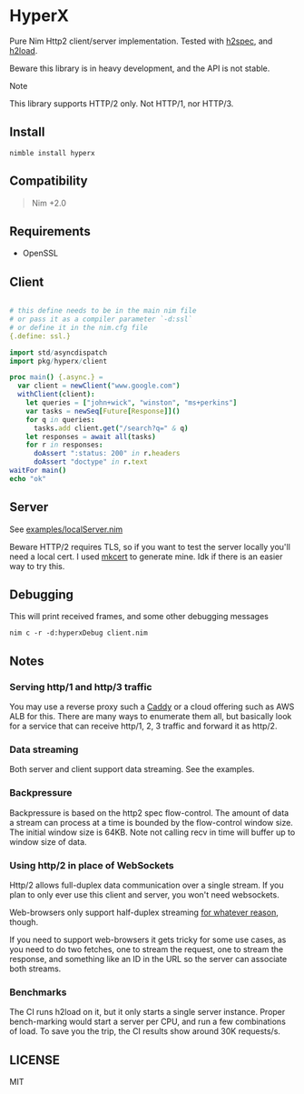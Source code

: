 # HyperX

Pure Nim Http2 client/server implementation. Tested with
[h2spec](https://github.com/summerwind/h2spec), and
[h2load](https://nghttp2.org/documentation/h2load-howto.html).

Beware this library is in heavy development,
and the API is not stable.

> [!NOTE]
> This library supports HTTP/2 only. Not HTTP/1, nor HTTP/3.

## Install

```
nimble install hyperx
```

## Compatibility

> Nim +2.0

## Requirements

- OpenSSL

## Client

```nim

# this define needs to be in the main nim file
# or pass it as a compiler parameter `-d:ssl`
# or define it in the nim.cfg file
{.define: ssl.}

import std/asyncdispatch
import pkg/hyperx/client

proc main() {.async.} =
  var client = newClient("www.google.com")
  withClient(client):
    let queries = ["john+wick", "winston", "ms+perkins"]
    var tasks = newSeq[Future[Response]]()
    for q in queries:
      tasks.add client.get("/search?q=" & q)
    let responses = await all(tasks)
    for r in responses:
      doAssert ":status: 200" in r.headers
      doAssert "doctype" in r.text
waitFor main()
echo "ok"
```

## Server

See [examples/localServer.nim](https://github.com/nitely/nim-hyperx/blob/master/examples/localServer.nim)

Beware HTTP/2 requires TLS, so if you want to test the server locally you'll
need a local cert. I used [mkcert](https://github.com/FiloSottile/mkcert)
to generate mine. Idk if there is an easier way to try this.

## Debugging

This will print received frames, and some other
debugging messages

```
nim c -r -d:hyperxDebug client.nim
```

## Notes

### Serving http/1 and http/3 traffic

You may use a reverse proxy such a [Caddy](https://github.com/caddyserver/caddy) or a cloud offering such as AWS ALB for this. There are many ways to enumerate them all, but basically look for a service that can receive http/1, 2, 3 traffic and forward it as http/2.

### Data streaming

Both server and client support data streaming. See the examples.

### Backpressure

Backpressure is based on the http2 spec flow-control. The amount of data a stream can process at a time is bounded by the flow-control window size. The initial window size is 64KB. Note not calling recv in time will buffer up to window size of data.

### Using http/2 in place of WebSockets

Http/2 allows full-duplex data communication over a single stream. If you plan to only ever use this client and server, you won't need websockets.

Web-browsers only support half-duplex streaming [for whatever reason](https://github.com/whatwg/fetch/issues/1254), though.

If you need to support web-browsers it gets tricky for some use cases, as you need to do two fetches, one to stream the request, one to stream the response, and something like an ID in the URL so the server can associate both streams.

### Benchmarks

The CI runs h2load on it, but it only starts a single server instance. Proper bench-marking would start a server per CPU, and run a few combinations of load. To save you the trip, the CI results show around 30K requests/s.

## LICENSE

MIT
